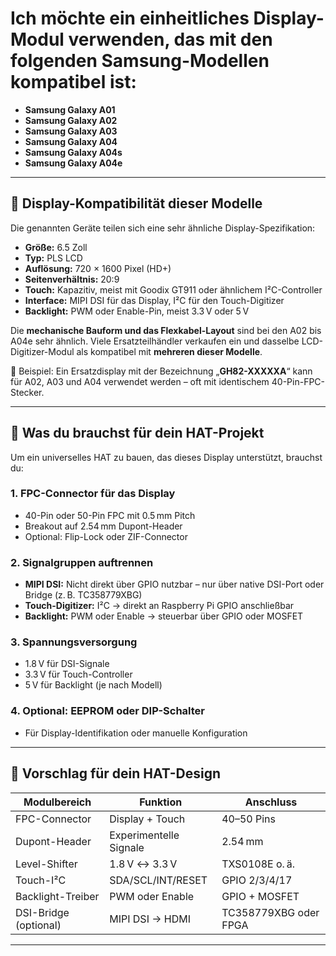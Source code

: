 # Ich möchte ein **einheitliches Display-Modul** verwenden, das mit den folgenden Samsung-Modellen kompatibel ist:

- **Samsung Galaxy A01**
- **Samsung Galaxy A02**
- **Samsung Galaxy A03**
- **Samsung Galaxy A04**
- **Samsung Galaxy A04s**
- **Samsung Galaxy A04e**

---

## 📱 Display-Kompatibilität dieser Modelle

Die genannten Geräte teilen sich eine sehr ähnliche Display-Spezifikation:

- **Größe:** 6.5 Zoll
- **Typ:** PLS LCD
- **Auflösung:** 720 × 1600 Pixel (HD+)
- **Seitenverhältnis:** 20:9
- **Touch:** Kapazitiv, meist mit Goodix GT911 oder ähnlichem I²C-Controller
- **Interface:** MIPI DSI für das Display, I²C für den Touch-Digitizer
- **Backlight:** PWM oder Enable-Pin, meist 3.3 V oder 5 V

Die **mechanische Bauform und das Flexkabel-Layout** sind bei den A02 bis A04e sehr ähnlich. Viele Ersatzteilhändler verkaufen ein und dasselbe LCD-Digitizer-Modul als kompatibel mit **mehreren dieser Modelle**.

🔧 Beispiel: Ein Ersatzdisplay mit der Bezeichnung „**GH82-XXXXXA**“ kann für A02, A03 und A04 verwendet werden – oft mit identischem 40-Pin-FPC-Stecker.

---

## 🧠 Was du brauchst für dein HAT-Projekt

Um ein universelles HAT zu bauen, das dieses Display unterstützt, brauchst du:

### 1. **FPC-Connector für das Display**
- 40-Pin oder 50-Pin FPC mit 0.5 mm Pitch
- Breakout auf 2.54 mm Dupont-Header
- Optional: Flip-Lock oder ZIF-Connector

### 2. **Signalgruppen auftrennen**
- **MIPI DSI:** Nicht direkt über GPIO nutzbar – nur über native DSI-Port oder Bridge (z. B. TC358779XBG)
- **Touch-Digitizer:** I²C → direkt an Raspberry Pi GPIO anschließbar
- **Backlight:** PWM oder Enable → steuerbar über GPIO oder MOSFET

### 3. **Spannungsversorgung**
- 1.8 V für DSI-Signale
- 3.3 V für Touch-Controller
- 5 V für Backlight (je nach Modell)

### 4. **Optional: EEPROM oder DIP-Schalter**
- Für Display-Identifikation oder manuelle Konfiguration

---

## 🧪 Vorschlag für dein HAT-Design

| Modulbereich | Funktion | Anschluss |
|--------------|----------|-----------|
| FPC-Connector | Display + Touch | 40–50 Pins |
| Dupont-Header | Experimentelle Signale | 2.54 mm |
| Level-Shifter | 1.8 V ↔ 3.3 V | TXS0108E o. ä. |
| Touch-I²C | SDA/SCL/INT/RESET | GPIO 2/3/4/17 |
| Backlight-Treiber | PWM oder Enable | GPIO + MOSFET |
| DSI-Bridge (optional) | MIPI DSI → HDMI | TC358779XBG oder FPGA |

---
